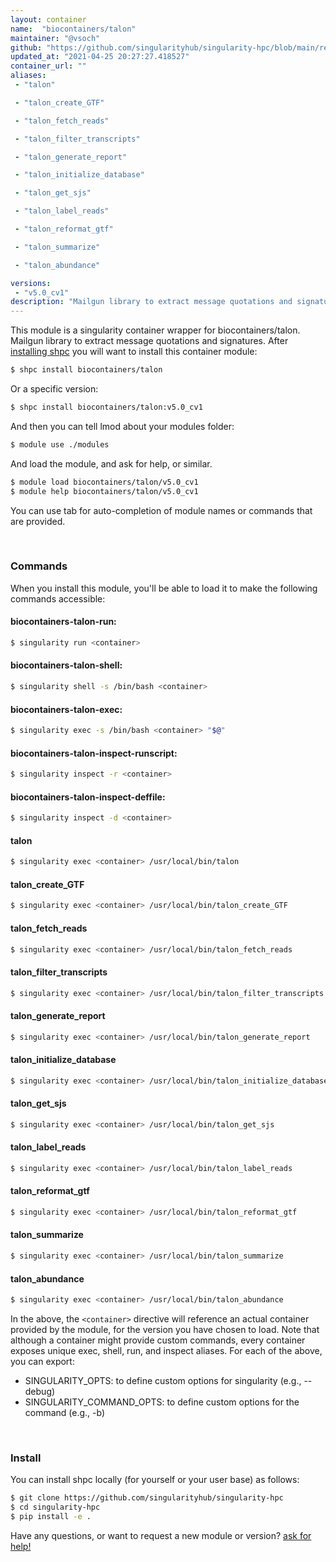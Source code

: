 ```yaml
---
layout: container
name:  "biocontainers/talon"
maintainer: "@vsoch"
github: "https://github.com/singularityhub/singularity-hpc/blob/main/registry/biocontainers/talon/container.yaml"
updated_at: "2021-04-25 20:27:27.418527"
container_url: ""
aliases:
 - "talon"

 - "talon_create_GTF"

 - "talon_fetch_reads"

 - "talon_filter_transcripts"

 - "talon_generate_report"

 - "talon_initialize_database"

 - "talon_get_sjs"

 - "talon_label_reads"

 - "talon_reformat_gtf"

 - "talon_summarize"

 - "talon_abundance"

versions:
 - "v5.0_cv1"
description: "Mailgun library to extract message quotations and signatures."
---
```


This module is a singularity container wrapper for biocontainers/talon.
Mailgun library to extract message quotations and signatures.
After [installing shpc](#install) you will want to install this container module:

```bash
$ shpc install biocontainers/talon
```

Or a specific version:

```bash
$ shpc install biocontainers/talon:v5.0_cv1
```

And then you can tell lmod about your modules folder:

```bash
$ module use ./modules
```

And load the module, and ask for help, or similar.

```bash
$ module load biocontainers/talon/v5.0_cv1
$ module help biocontainers/talon/v5.0_cv1
```

You can use tab for auto-completion of module names or commands that are provided.

<br>

### Commands

When you install this module, you'll be able to load it to make the following commands accessible:

#### biocontainers-talon-run:

```bash
$ singularity run <container>
```

#### biocontainers-talon-shell:

```bash
$ singularity shell -s /bin/bash <container>
```

#### biocontainers-talon-exec:

```bash
$ singularity exec -s /bin/bash <container> "$@"
```

#### biocontainers-talon-inspect-runscript:

```bash
$ singularity inspect -r <container>
```

#### biocontainers-talon-inspect-deffile:

```bash
$ singularity inspect -d <container>
```


#### talon
       
```bash
$ singularity exec <container> /usr/local/bin/talon
```


#### talon_create_GTF
       
```bash
$ singularity exec <container> /usr/local/bin/talon_create_GTF
```


#### talon_fetch_reads
       
```bash
$ singularity exec <container> /usr/local/bin/talon_fetch_reads
```


#### talon_filter_transcripts
       
```bash
$ singularity exec <container> /usr/local/bin/talon_filter_transcripts
```


#### talon_generate_report
       
```bash
$ singularity exec <container> /usr/local/bin/talon_generate_report
```


#### talon_initialize_database
       
```bash
$ singularity exec <container> /usr/local/bin/talon_initialize_database
```


#### talon_get_sjs
       
```bash
$ singularity exec <container> /usr/local/bin/talon_get_sjs
```


#### talon_label_reads
       
```bash
$ singularity exec <container> /usr/local/bin/talon_label_reads
```


#### talon_reformat_gtf
       
```bash
$ singularity exec <container> /usr/local/bin/talon_reformat_gtf
```


#### talon_summarize
       
```bash
$ singularity exec <container> /usr/local/bin/talon_summarize
```


#### talon_abundance
       
```bash
$ singularity exec <container> /usr/local/bin/talon_abundance
```



In the above, the `<container>` directive will reference an actual container provided
by the module, for the version you have chosen to load. Note that although a container
might provide custom commands, every container exposes unique exec, shell, run, and
inspect aliases. For each of the above, you can export:

 - SINGULARITY_OPTS: to define custom options for singularity (e.g., --debug)
 - SINGULARITY_COMMAND_OPTS: to define custom options for the command (e.g., -b)

<br>
  
### Install

You can install shpc locally (for yourself or your user base) as follows:

```bash
$ git clone https://github.com/singularityhub/singularity-hpc
$ cd singularity-hpc
$ pip install -e .
```

Have any questions, or want to request a new module or version? [ask for help!](https://github.com/singularityhub/singularity-hpc/issues)